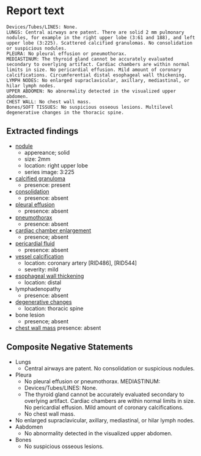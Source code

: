 # Report text

```text
Devices/Tubes/LINES: None.
LUNGS: Central airways are patent. There are solid 2 mm pulmonary nodules, for example in the right upper lobe (3:61 and 188), and left upper lobe (3:225). Scattered calcified granulomas. No consolidation or suspicious nodules.
PLEURA: No pleural effusion or pneumothorax.
MEDIASTINUM: The thyroid gland cannot be accurately evaluated secondary to overlying artifact. Cardiac chambers are within normal limits in size. No pericardial effusion. Mild amount of coronary calcifications. Circumferential distal esophageal wall thickening.
LYMPH NODES: No enlarged supraclavicular, axillary, mediastinal, or hilar lymph nodes.
UPPER ABDOMEN: No abnormality detected in the visualized upper abdomen.
CHEST WALL: No chest wall mass.
Bones/SOFT TISSUES: No suspicious osseous lesions. Multilevel degenerative changes in the thoracic spine.
```

## Extracted findings

- [nodule](../../definitions/hood/pulmonary-nodule.json)
  - appereance; solid
  - size: 2mm
  - location: right upper lobe
  - series image: 3:225
- [calcified granuloma](../../definitions/nuance/calcified_pulmonary_granuloma.json)
  - presence: present
- [consolidation](../../definitions/smartreporting/consolidation.txt)
  - presence: absent
- [pleural effusion](../../definitions/hood/pleural-effusion.json)
  - presence: absent
- [pneumothorax](../../definitions/hood/pneumothorax.md)
  - presence: absent
- [cardiac chamber enlargement](../../definitions/upmedic/Cardiomegaly.cde.md)
  - presence; absent
- [pericardial fluid](../../definitions/hood/pericardial-effusion.md)
  - presence: absent
- [vessel calcification](../../definitions/nuance/coronary_artery_calcification.json)
  - location: coronary artery [RID486\], \[RID544\]
  - severity: mild
- [esophageal wall thickening](../../definitions/hood/esophageal-wall-thickening.json)
  - location: distal
- lymphadenopathy
  - presence: absent
- [degenerative changes](../../definitions/nuance/thoracic_spine_degenerative_changes.json)
  - location: thoracic spine
- bone lesion
  - presence; absent
- [chest wall mass](../../definitions/nuance/chest_wall_mass.json)
  presence: absent

## Composite Negative Statements

- Lungs
  - Central airways are patent. No consolidation or suspicious nodules.
- Pleura
  - No pleural effusion or pneumothorax.
MEDIASTINUM:
  - Devices/Tubes/LINES: None.
  - The thyroid gland cannot be accurately evaluated secondary to overlying artifact. Cardiac chambers are within normal limits in size. No pericardial effusion. Mild amount of coronary calcifications.
  - No chest wall mass.
- No enlarged supraclavicular, axillary, mediastinal, or hilar lymph nodes.
- Aabdomen
  - No abnormality detected in the visualized upper abdomen.
- Bones
  - No suspicious osseous lesions.
  